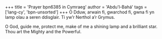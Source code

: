 +++
title = 'Prayer bpn6385 in Cymraeg'
author = 'Abdu'l-Bahá'
tags = ['lang-cy', 'bpn-unsorted']
+++
O Dduw, arwain fi, gwarchod fi, gwna fi yn lamp olau a seren ddisglair.  Ti yw’r Nerthol a’r Grymus.

O God, guide me, protect me, make of me a shining lamp and a brilliant star. Thou art the Mighty and the Powerful.
